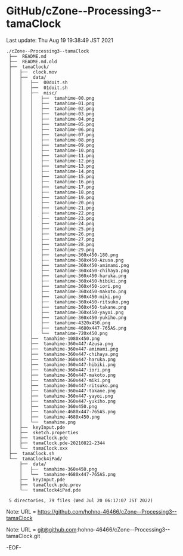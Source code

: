 # GitHub/cZone--Processing3--tamaClock

Last update: Thu Aug 19 19:38:49 JST 2021

    ./cZone--Processing3--tamaClock
     ├──  README.md
     ├──  README.md.old
     ├──  tamaClock/
     │   ├──  clock.mov
     │   ├──  data/
     │   │   ├──  00doit.sh
     │   │   ├──  01doit.sh
     │   │   ├──  misc/
     │   │   │   ├──  tamahime-00.png
     │   │   │   ├──  tamahime-01.png
     │   │   │   ├──  tamahime-02.png
     │   │   │   ├──  tamahime-03.png
     │   │   │   ├──  tamahime-04.png
     │   │   │   ├──  tamahime-05.png
     │   │   │   ├──  tamahime-06.png
     │   │   │   ├──  tamahime-07.png
     │   │   │   ├──  tamahime-08.png
     │   │   │   ├──  tamahime-09.png
     │   │   │   ├──  tamahime-10.png
     │   │   │   ├──  tamahime-11.png
     │   │   │   ├──  tamahime-12.png
     │   │   │   ├──  tamahime-13.png
     │   │   │   ├──  tamahime-14.png
     │   │   │   ├──  tamahime-15.png
     │   │   │   ├──  tamahime-16.png
     │   │   │   ├──  tamahime-17.png
     │   │   │   ├──  tamahime-18.png
     │   │   │   ├──  tamahime-19.png
     │   │   │   ├──  tamahime-20.png
     │   │   │   ├──  tamahime-21.png
     │   │   │   ├──  tamahime-22.png
     │   │   │   ├──  tamahime-23.png
     │   │   │   ├──  tamahime-24.png
     │   │   │   ├──  tamahime-25.png
     │   │   │   ├──  tamahime-26.png
     │   │   │   ├──  tamahime-27.png
     │   │   │   ├──  tamahime-28.png
     │   │   │   ├──  tamahime-29.png
     │   │   │   ├──  tamahime-360x450-180.png
     │   │   │   ├──  tamahime-360x450-Azusa.png
     │   │   │   ├──  tamahime-360x450-amimami.png
     │   │   │   ├──  tamahime-360x450-chihaya.png
     │   │   │   ├──  tamahime-360x450-haruka.png
     │   │   │   ├──  tamahime-360x450-hibiki.png
     │   │   │   ├──  tamahime-360x450-iori.png
     │   │   │   ├──  tamahime-360x450-makoto.png
     │   │   │   ├──  tamahime-360x450-miki.png
     │   │   │   ├──  tamahime-360x450-ritsuko.png
     │   │   │   ├──  tamahime-360x450-takane.png
     │   │   │   ├──  tamahime-360x450-yayoi.png
     │   │   │   ├──  tamahime-360x450-yukiho.png
     │   │   │   ├──  tamahime-4320x450.png
     │   │   │   ├──  tamahime-4680x447-765AS.png
     │   │   │   └──  tamahime-720x450.png
     │   │   ├──  tamahime-1080x450.png
     │   │   ├──  tamahime-360x447-Azusa.png
     │   │   ├──  tamahime-360x447-amimami.png
     │   │   ├──  tamahime-360x447-chihaya.png
     │   │   ├──  tamahime-360x447-haruka.png
     │   │   ├──  tamahime-360x447-hibiki.png
     │   │   ├──  tamahime-360x447-iori.png
     │   │   ├──  tamahime-360x447-makoto.png
     │   │   ├──  tamahime-360x447-miki.png
     │   │   ├──  tamahime-360x447-ritsuko.png
     │   │   ├──  tamahime-360x447-takane.png
     │   │   ├──  tamahime-360x447-yayoi.png
     │   │   ├──  tamahime-360x447-yukiho.png
     │   │   ├──  tamahime-360x450.png
     │   │   ├──  tamahime-4680x447-765AS.png
     │   │   ├──  tamahime-4680x450.png
     │   │   └──  tamahime.png
     │   ├──  keyInput.pde
     │   ├──  sketch.properties
     │   ├──  tamaClock.pde
     │   ├──  tamaClock.pde-20210822-2344
     │   └──  tamaClock.xxx
     ├──  tamaClock.sh
     └──  tamaClock4iPad/
         ├──  data/
         │   ├──  tamahime-360x450.png
         │   └──  tamahime-4680x447-765AS.png
         ├──  keyInput.pde
         ├──  tamaClock.pde.prev
         └──  tamaClock4iPad.pde
     
     5 directories, 79 files (Wed Jul 20 06:17:07 JST 2022)


Note: URL = https://github.com/hohno-46466/cZone--Processing3--tamaClock

Note: URL = git@github.com:hohno-46466/cZone--Processing3--tamaClock.git

-EOF-
